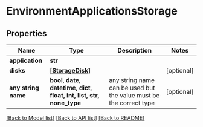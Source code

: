# EnvironmentApplicationsStorage


## Properties
Name | Type | Description | Notes
------------ | ------------- | ------------- | -------------
**application** | **str** |  | 
**disks** | [**[StorageDisk]**](StorageDisk.md) |  | [optional] 
**any string name** | **bool, date, datetime, dict, float, int, list, str, none_type** | any string name can be used but the value must be the correct type | [optional]

[[Back to Model list]](../README.md#documentation-for-models) [[Back to API list]](../README.md#documentation-for-api-endpoints) [[Back to README]](../README.md)


